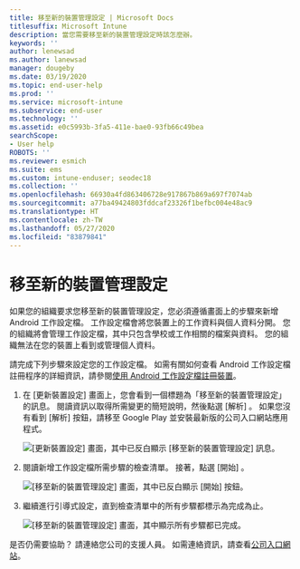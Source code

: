 ```yaml
---
title: 移至新的裝置管理設定 | Microsoft Docs
titlesuffix: Microsoft Intune
description: 當您需要移至新的裝置管理設定時該怎麼辦。
keywords: ''
author: lenewsad
ms.author: lanewsad
manager: dougeby
ms.date: 03/19/2020
ms.topic: end-user-help
ms.prod: ''
ms.service: microsoft-intune
ms.subservice: end-user
ms.technology: ''
ms.assetid: e0c5993b-3fa5-411e-bae0-93fb66c49bea
searchScope:
- User help
ROBOTS: ''
ms.reviewer: esmich
ms.suite: ems
ms.custom: intune-enduser; seodec18
ms.collection: ''
ms.openlocfilehash: 66930a4fd863406728e917867b869a697f7074ab
ms.sourcegitcommit: a77ba49424803fddcaf23326f1befbc004e48ac9
ms.translationtype: HT
ms.contentlocale: zh-TW
ms.lasthandoff: 05/27/2020
ms.locfileid: "83879841"
---
```

# <a name="move-to-new-device-management-setup"></a>移至新的裝置管理設定  

如果您的組織要求您移至新的裝置管理設定，您必須遵循畫面上的步驟來新增 Android 工作設定檔。 工作設定檔會將您裝置上的工作資料與個人資料分開。 您的組織將會管理工作設定檔，其中只包含學校或工作相關的檔案與資料。 您的組織無法在您的裝置上看到或管理個人資料。 

請完成下列步驟來設定您的工作設定檔。 如需有關如何查看 Android 工作設定檔註冊程序的詳細資訊，請參閱[使用 Android 工作設定檔註冊裝置](./enroll-device-android-work-profile.md)。  

 1. 在 [更新裝置設定]  畫面上，您會看到一個標題為「移至新的裝置管理設定」  的訊息。 閱讀資訊以取得所需變更的簡短說明，然後點選 [解析]  。 如果您沒有看到 [解析] 按鈕，請移至 Google Play 並安裝最新版的公司入口網站應用程式。  

    ![[更新裝置設定] 畫面，其中已反白顯示 [移至新的裝置管理設定] 訊息。](./media/intune-company-portal-update-settings.png)  

2. 閱讀新增工作設定檔所需步驟的檢查清單。 接著，點選 [開始]  。 

    ![[移至新的裝置管理設定] 畫面，其中已反白顯示 [開始] 按鈕。](./media/company-portal-unfinished-checklist-2003.png)  

3. 繼續進行引導式設定，直到檢查清單中的所有步驟都標示為完成為止。  

    ![[移至新的裝置管理設定] 畫面，其中顯示所有步驟都已完成。](./media/company-portal-checklist-2003.png)  

是否仍需要協助？ 請連絡您公司的支援人員。 如需連絡資訊，請查看[公司入口網站](https://go.microsoft.com/fwlink/?linkid=2010980)。  
